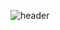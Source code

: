 ![header](https://capsule-render.vercel.app/api?type=waving&color=auto&height=250&section=header&text=Yhist%20Github&fontSize=80)


<!---
yhist/yhist is a ✨ special ✨ repository because its `README.md` (this file) appears on your GitHub profile.
You can click the Preview link to take a look at your changes.
--->
